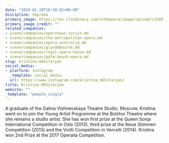 ```yaml
---
date: "2019-01-29T18:58:02+00:00"
discipline: Soprano
primary_image: https://res.cloudinary.com/schmopera/image/upload/v1548788242/media/2019/01/KristinaMkhitaryan.jpg
primary_image_credit: ""
related_companies:
- scene/companies/opernhaus-zurich.md
- scene/companies/the-metropolitan-opera.md
- scene/companies/opera-australia.md
- scene/companies/glyndebourne.md
- scene/companies/royal-opera-house.md
- scene/companies/palm-beach-opera.md
slug: kristina-mkhitaryan
social_media:
- platform: Instagram
  _template: social_media
  url: https://www.instagram.com/kristina_mkhitaryan/
title: Kristina Mkhitaryan
website: ""
_template: "people_single"
---
```

A graduate of the Galina Vishnevskaya Theatre Studio, Moscow, Kristina went on to join the Young Artist Programme at the Bolshoi Theatre where she remains a studio artist. She has won first prize at the Queen Sonja International Competition in Oslo (2013), third prize at the Neue Stimmen Competition (2013) and the Viotti Competition in Vercelli (2014). Kristina won 2nd Prize at the 2017 Operalia Competition.